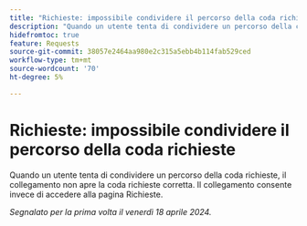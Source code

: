 ```yaml
---
title: "Richieste: impossibile condividere il percorso della coda richieste"
description: "Quando un utente tenta di condividere un percorso della coda richieste, il collegamento non apre la coda richieste corretta. Il collegamento consente invece di accedere alla pagina Richieste."
hidefromtoc: true
feature: Requests
source-git-commit: 38057e2464aa980e2c315a5ebb4b114fab529ced
workflow-type: tm+mt
source-wordcount: '70'
ht-degree: 5%

---
```



# Richieste: impossibile condividere il percorso della coda richieste

Quando un utente tenta di condividere un percorso della coda richieste, il collegamento non apre la coda richieste corretta. Il collegamento consente invece di accedere alla pagina Richieste.

_Segnalato per la prima volta il venerdì 18 aprile 2024._


